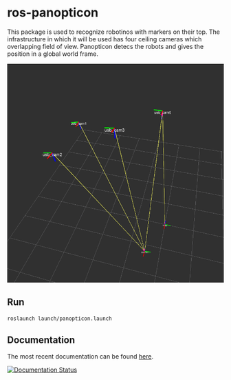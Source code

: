 # ros-panopticon

This package is used to recognize robotinos with markers on their top. The infrastructure in which it will be used has four ceiling cameras which overlapping field of view. Panopticon detecs the robots and gives the position in a global world frame. 

![alt text](https://github.com/Rentier/ros-panopticon/blob/master/docs/images/cameras_rviz.png "Camera setup in rviz")

## Run

	roslaunch launch/panopticon.launch

## Documentation

The most recent documentation can be found [here](http://ros-panopticon.readthedocs.org/en/latest/?).

[![Documentation Status](https://readthedocs.org/projects/ros-panopticon/badge/?version=latest)](http://ros-panopticon.readthedocs.org/en/latest/?badge=latest)




